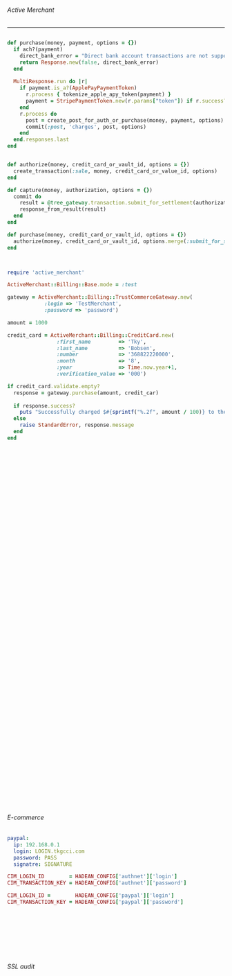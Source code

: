 ###### Active Merchant
---


```stripe.rb

def purchase(money, payment, options = {})
  if ach?(payment)
    direct_bank_error = "Direct bank account transactions are not supported. Bank accounts must be stored and verified before use."
    return Response.new(false, direct_bank_error)
  end
  
  MultiResponse.run do |r|
    if payment.is_a?(ApplePayPaymentToken)
      r.process { tokenize_apple_apy_token(payment) }
      payment = StripePaymentToken.new(r.params["token"]) if r.success?
    end
    r.process do
      post = create_post_for_auth_or_purchase(money, payment, options)
      commit(:post, 'charges', post, options)
    end
  end.responses.last
end

```

```tree_blue.rb

def authorize(money, credit_card_or_vault_id, options = {})
  create_transaction(:sale, money, credit_card_or_value_id, options)
end

def capture(money, authorization, options = {})
  commit do
    result = @tree_gateway.transaction.submit_for_settlement(authorization, amount(money).to_s)
    response_from_result(result)
  end
end

def purchase(money, credit_card_or_vault_id, options = {})
  authorize(money, credit_card_or_vault_id, options.merge(:submit_for_settlement => true))
end

```


```
```

```
```


```usage.rb
require 'active_merchant'

ActiveMerchant::Billing::Base.mode = :test

gateway = ActiveMerchant::Billing::TrustCommerceGateway.new(
            :login => 'TestMerchant',
            :password => 'password')

amount = 1000

credit_card = ActiveMerchant::Billing::CreditCard.new(
                :first_name         => 'Tky',
                :last_name          => 'Bobsen',
                :number             => '368822220000',
                :month              => '8',
                :year               => Time.now.year+1,
                :verification_value => '000')

if credit_card.validate.empty?
  response = gateway.purchase(amount, credit_car)
  
  if response.success?
    puts "Successfully charged $#{sprintf("%.2f", amount / 100)} to the credit card #{credit_card.display_number}"
  else
    raise StandardError, response.message
  end
end
```

```
```


```
```

```
```


```
```

```
```


```
```

```
```


```
```

```
```


```
```

```
```


```
```

```
```


```
```

```
```


```
```

```
```


```
```

```
```


```
```

```
```


```
```

```
```


```
```

```
```


```
```

```
```


```
```

```
```


```
```

```
```


```
```

```
```


```
```

```
```


```
```

```
```


```
```

```
```


```
```

```
```


```
```

```
```


```
```

```
```


```
```

```
```


```
```

```
```


```
```

```
```


```
```

```
```


```
```

```
```


```
```

```
```


```
```

```
```


```
```






###### E-commerce
```config/config.yml
paypal:
  ip: 192.168.0.1
  login: LOGIN.tkgcci.com
  password: PASS
  signatre: SIGNATURE
```


```environment.rb
CIM_LOGIN_ID        = HADEAN_CONFIG['authnet']['login'] 
CIM_TRANSACTION_KEY = HADEAN_CONFIG['authnet']['password']

CIM_LOGIN_ID =        HADEAN_CONFIG['paypal']['login']
CIM_TRANSACTION_KEY = HADEAN_CONFIG['paypal']['password']
```

```config/environments/[development|test|production].rb

```


```
```

```
```


```
```

```
```


```
```

```
```


```
```

###### SSL audit

```
```


```
```

```
```


```
```

```
```


```
```

```
```


```
```

```
```
